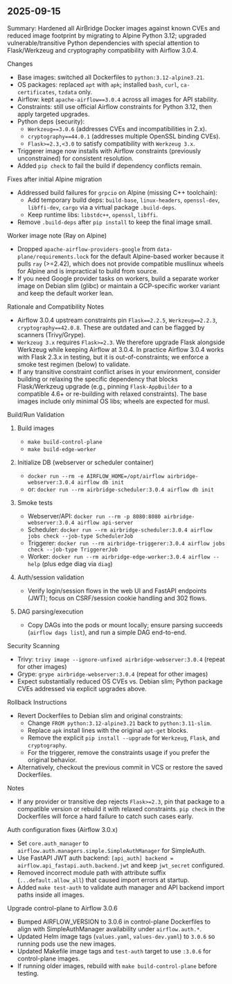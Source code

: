 ## 2025-09-15

Summary: Hardened all AirBridge Docker images against known CVEs and reduced image footprint by migrating to Alpine Python 3.12; upgraded vulnerable/transitive Python dependencies with special attention to Flask/Werkzeug and cryptography compatibility with Airflow 3.0.4.

Changes

- Base images: switched all Dockerfiles to `python:3.12-alpine3.21`.
- OS packages: replaced `apt` with `apk`; installed `bash`, `curl`, `ca-certificates`, `tzdata` only.
- Airflow: kept `apache-airflow==3.0.4` across all images for API stability.
- Constraints: still use official Airflow constraints for Python 3.12, then apply targeted upgrades.
- Python deps (security):
  - `Werkzeug==3.0.6` (addresses CVEs and incompatibilities in 2.x).
  - `cryptography==44.0.1` (addresses multiple OpenSSL binding CVEs).
  - `Flask>=2.3,<3.0` to satisfy compatibility with `Werkzeug 3.x`.
- Triggerer image now installs with Airflow constraints (previously unconstrained) for consistent resolution.
- Added `pip check` to fail the build if dependency conflicts remain.

Fixes after initial Alpine migration

- Addressed build failures for `grpcio` on Alpine (missing C++ toolchain):
  - Add temporary build deps: `build-base`, `linux-headers`, `openssl-dev`, `libffi-dev`, `cargo` via a virtual package `.build-deps`.
  - Keep runtime libs: `libstdc++`, `openssl`, `libffi`.
- Remove `.build-deps` after `pip install` to keep the final image small.

Worker image note (Ray on Alpine)

- Dropped `apache-airflow-providers-google` from `data-plane/requirements.lock` for the default Alpine-based worker because it pulls `ray` (>=2.42), which does not provide compatible musllinux wheels for Alpine and is impractical to build from source.
- If you need Google provider tasks on workers, build a separate worker image on Debian slim (glibc) or maintain a GCP-specific worker variant and keep the default worker lean.

Rationale and Compatibility Notes

- Airflow 3.0.4 upstream constraints pin `Flask==2.2.5`, `Werkzeug==2.2.3`, `cryptography==42.0.8`. These are outdated and can be flagged by scanners (Trivy/Grype).
- `Werkzeug 3.x` requires `Flask>=2.3`. We therefore upgrade Flask alongside Werkzeug while keeping Airflow at 3.0.4. In practice Airflow 3.0.4 works with Flask 2.3.x in testing, but it is out-of-constraints; we enforce a smoke test regimen (below) to validate.
- If any transitive constraint conflict arises in your environment, consider building or relaxing the specific dependency that blocks Flask/Werkzeug upgrade (e.g., pinning `Flask-AppBuilder` to a compatible 4.6+ or re-building with relaxed constraints). The base images include only minimal OS libs; wheels are expected for musl.

Build/Run Validation

1) Build images
   - `make build-control-plane`
   - `make build-edge-worker`

2) Initialize DB (webserver or scheduler container)
   - `docker run --rm -e AIRFLOW_HOME=/opt/airflow airbridge-webserver:3.0.4 airflow db init`
   - or: `docker run --rm airbridge-scheduler:3.0.4 airflow db init`

3) Smoke tests
   - Webserver/API: `docker run --rm -p 8080:8080 airbridge-webserver:3.0.4 airflow api-server`
   - Scheduler: `docker run --rm airbridge-scheduler:3.0.4 airflow jobs check --job-type SchedulerJob`
   - Triggerer: `docker run --rm airbridge-triggerer:3.0.4 airflow jobs check --job-type TriggererJob`
   - Worker: `docker run --rm airbridge-edge-worker:3.0.4 airflow --help` (plus edge diag via `diag`)

4) Auth/session validation
   - Verify login/session flows in the web UI and FastAPI endpoints (JWT); focus on CSRF/session cookie handling and 302 flows.

5) DAG parsing/execution
   - Copy DAGs into the pods or mount locally; ensure parsing succeeds (`airflow dags list`), and run a simple DAG end-to-end.

Security Scanning

- Trivy: `trivy image --ignore-unfixed airbridge-webserver:3.0.4` (repeat for other images)
- Grype: `grype airbridge-webserver:3.0.4` (repeat for other images)
- Expect substantially reduced OS CVEs vs. Debian slim; Python package CVEs addressed via explicit upgrades above.

Rollback Instructions

- Revert Dockerfiles to Debian slim and original constraints:
  - Change `FROM python:3.12-alpine3.21` back to `python:3.11-slim`.
  - Replace `apk` install lines with the original `apt-get` blocks.
  - Remove the explicit `pip install --upgrade` for `Werkzeug`, `Flask`, and `cryptography`.
  - For the triggerer, remove the constraints usage if you prefer the original behavior.
- Alternatively, checkout the previous commit in VCS or restore the saved Dockerfiles.

Notes

- If any provider or transitive dep rejects `Flask>=2.3`, pin that package to a compatible version or rebuild it with relaxed constraints. `pip check` in the Dockerfiles will force a hard failure to catch such cases early.

Auth configuration fixes (Airflow 3.0.x)

- Set `core.auth_manager` to `airflow.auth.managers.simple.SimpleAuthManager` for SimpleAuth.
- Use FastAPI JWT auth backend: `[api_auth] backend = airflow.api_fastapi.auth.backend.jwt` and keep `jwt_secret` configured.
- Removed incorrect module path with attribute suffix (`...default.allow_all`) that caused import errors at startup.
- Added `make test-auth` to validate auth manager and API backend import paths inside all images.

Upgrade control-plane to Airflow 3.0.6

- Bumped AIRFLOW_VERSION to 3.0.6 in control-plane Dockerfiles to align with SimpleAuthManager availability under `airflow.auth.*`.
- Updated Helm image tags (`values.yaml`, `values-dev.yaml`) to `3.0.6` so running pods use the new images.
- Updated Makefile image tags and `test-auth` target to use `:3.0.6` for control-plane images.
- If running older images, rebuild with `make build-control-plane` before testing.
